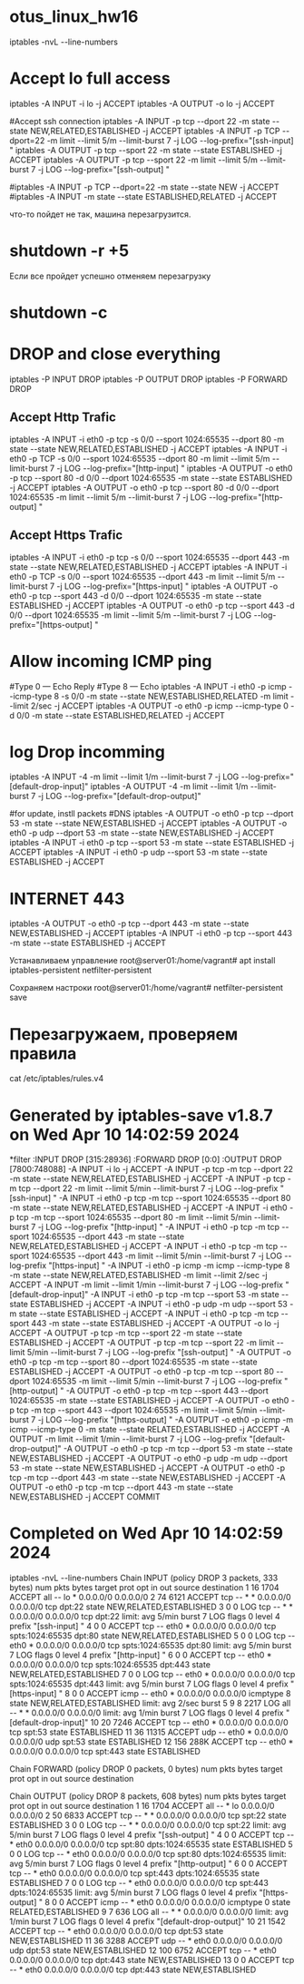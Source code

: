 # otus_linux_hw16
iptables -nvL --line-numbers

# Accept lo full access
iptables -A INPUT -i lo -j ACCEPT
iptables -A OUTPUT -o lo -j ACCEPT

#Accept ssh connection
iptables -A INPUT  -p tcp --dport 22 -m state --state NEW,RELATED,ESTABLISHED -j ACCEPT
iptables -A INPUT  -p TCP --dport=22  -m limit --limit 5/m --limit-burst 7 -j LOG --log-prefix="[ssh-input] "
iptables -A OUTPUT -p tcp --sport 22 -m state --state ESTABLISHED -j ACCEPT
iptables -A OUTPUT -p tcp --sport 22 -m limit --limit 5/m --limit-burst 7 -j LOG --log-prefix="[ssh-output] "

#iptables -A INPUT  -p TCP --dport=22 -m state --state NEW  -j ACCEPT
#iptables -A INPUT -m state --state ESTABLISHED,RELATED -j ACCEPT

что-то пойдет не так, машина перезагрузится.  
# shutdown -r +5
Если все пройдет успешно отменяем перезагрузку 
# shutdown -c

# DROP and close everything
iptables -P INPUT DROP
iptables -P OUTPUT DROP
iptables -P FORWARD DROP



## Accept Http Trafic
iptables -A INPUT -i eth0 -p tcp -s 0/0 --sport 1024:65535 --dport 80 -m state --state NEW,RELATED,ESTABLISHED -j ACCEPT
iptables -A INPUT -i eth0 -p TCP -s 0/0 --sport 1024:65535 --dport 80  -m limit --limit 5/m --limit-burst 7 -j LOG --log-prefix="[http-input] "
iptables -A OUTPUT -o eth0 -p tcp --sport 80 -d 0/0 --dport 1024:65535 -m state --state ESTABLISHED -j ACCEPT
iptables -A OUTPUT -o eth0 -p tcp --sport 80 -d 0/0 --dport 1024:65535 -m limit --limit 5/m --limit-burst 7 -j LOG --log-prefix="[http-output] "



## Accept Https Trafic
iptables -A INPUT -i eth0 -p tcp -s 0/0 --sport 1024:65535 --dport 443 -m state --state NEW,RELATED,ESTABLISHED -j ACCEPT
iptables -A INPUT -i eth0 -p TCP -s 0/0 --sport 1024:65535 --dport 443  -m limit --limit 5/m --limit-burst 7 -j LOG --log-prefix="[https-input] "
iptables -A OUTPUT -o eth0 -p tcp --sport 443 -d 0/0 --dport 1024:65535 -m state --state ESTABLISHED -j ACCEPT
iptables -A OUTPUT -o eth0 -p tcp --sport 443 -d 0/0 --dport 1024:65535 -m limit --limit 5/m --limit-burst 7 -j LOG --log-prefix="[https-output] "


# Allow incoming ICMP ping 
#Type 0 — Echo Reply
#Type 8 — Echo
iptables -A INPUT -i eth0 -p icmp --icmp-type 8 -s 0/0 -m state --state NEW,ESTABLISHED,RELATED -m limit --limit 2/sec  -j ACCEPT
iptables -A OUTPUT -o eth0  -p icmp --icmp-type 0 -d 0/0 -m state --state ESTABLISHED,RELATED -j ACCEPT


# log Drop incomming 
iptables -A INPUT -4 -m limit --limit 1/m --limit-burst 7 -j LOG --log-prefix="[default-drop-input]"
iptables -A OUTPUT -4 -m limit --limit 1/m --limit-burst 7 -j LOG --log-prefix="[default-drop-output]"

#for update, instll packets
#DNS
iptables -A OUTPUT -o eth0  -p tcp --dport 53 -m state --state NEW,ESTABLISHED -j ACCEPT
iptables -A OUTPUT -o eth0  -p udp --dport 53 -m state --state NEW,ESTABLISHED -j ACCEPT
iptables -A INPUT -i eth0 -p tcp --sport 53 -m state --state ESTABLISHED -j ACCEPT
iptables -A INPUT -i eth0 -p udp --sport 53 -m state --state ESTABLISHED -j ACCEPT

# INTERNET 443
iptables -A OUTPUT -o eth0  -p tcp --dport 443 -m state --state NEW,ESTABLISHED -j ACCEPT
iptables -A INPUT -i eth0 -p tcp --sport 443 -m state --state ESTABLISHED -j ACCEPT

Устанавливаем управление
root@server01:/home/vagrant# apt install iptables-persistent netfilter-persistent

Сохраняем настроки
root@server01:/home/vagrant# netfilter-persistent save


# Перезагружаем, проверяем правила
cat /etc/iptables/rules.v4
# Generated by iptables-save v1.8.7 on Wed Apr 10 14:02:59 2024
*filter
:INPUT DROP [315:28936]
:FORWARD DROP [0:0]
:OUTPUT DROP [7800:748088]
-A INPUT -i lo -j ACCEPT
-A INPUT -p tcp -m tcp --dport 22 -m state --state NEW,RELATED,ESTABLISHED -j ACCEPT
-A INPUT -p tcp -m tcp --dport 22 -m limit --limit 5/min --limit-burst 7 -j LOG --log-prefix "[ssh-input] "
-A INPUT -i eth0 -p tcp -m tcp --sport 1024:65535 --dport 80 -m state --state NEW,RELATED,ESTABLISHED -j ACCEPT
-A INPUT -i eth0 -p tcp -m tcp --sport 1024:65535 --dport 80 -m limit --limit 5/min --limit-burst 7 -j LOG --log-prefix "[http-input] "
-A INPUT -i eth0 -p tcp -m tcp --sport 1024:65535 --dport 443 -m state --state NEW,RELATED,ESTABLISHED -j ACCEPT
-A INPUT -i eth0 -p tcp -m tcp --sport 1024:65535 --dport 443 -m limit --limit 5/min --limit-burst 7 -j LOG --log-prefix "[https-input] "
-A INPUT -i eth0 -p icmp -m icmp --icmp-type 8 -m state --state NEW,RELATED,ESTABLISHED -m limit --limit 2/sec -j ACCEPT
-A INPUT -m limit --limit 1/min --limit-burst 7 -j LOG --log-prefix "[default-drop-input]"
-A INPUT -i eth0 -p tcp -m tcp --sport 53 -m state --state ESTABLISHED -j ACCEPT
-A INPUT -i eth0 -p udp -m udp --sport 53 -m state --state ESTABLISHED -j ACCEPT
-A INPUT -i eth0 -p tcp -m tcp --sport 443 -m state --state ESTABLISHED -j ACCEPT
-A OUTPUT -o lo -j ACCEPT
-A OUTPUT -p tcp -m tcp --sport 22 -m state --state ESTABLISHED -j ACCEPT
-A OUTPUT -p tcp -m tcp --sport 22 -m limit --limit 5/min --limit-burst 7 -j LOG --log-prefix "[ssh-output] "
-A OUTPUT -o eth0 -p tcp -m tcp --sport 80 --dport 1024:65535 -m state --state ESTABLISHED -j ACCEPT
-A OUTPUT -o eth0 -p tcp -m tcp --sport 80 --dport 1024:65535 -m limit --limit 5/min --limit-burst 7 -j LOG --log-prefix "[http-output] "
-A OUTPUT -o eth0 -p tcp -m tcp --sport 443 --dport 1024:65535 -m state --state ESTABLISHED -j ACCEPT
-A OUTPUT -o eth0 -p tcp -m tcp --sport 443 --dport 1024:65535 -m limit --limit 5/min --limit-burst 7 -j LOG --log-prefix "[https-output] "
-A OUTPUT -o eth0 -p icmp -m icmp --icmp-type 0 -m state --state RELATED,ESTABLISHED -j ACCEPT
-A OUTPUT -m limit --limit 1/min --limit-burst 7 -j LOG --log-prefix "[default-drop-output]"
-A OUTPUT -o eth0 -p tcp -m tcp --dport 53 -m state --state NEW,ESTABLISHED -j ACCEPT
-A OUTPUT -o eth0 -p udp -m udp --dport 53 -m state --state NEW,ESTABLISHED -j ACCEPT
-A OUTPUT -o eth0 -p tcp -m tcp --dport 443 -m state --state NEW,ESTABLISHED -j ACCEPT
-A OUTPUT -o eth0 -p tcp -m tcp --dport 443 -m state --state NEW,ESTABLISHED -j ACCEPT
COMMIT
# Completed on Wed Apr 10 14:02:59 2024



iptables -nvL --line-numbers
Chain INPUT (policy DROP 3 packets, 333 bytes)
num   pkts bytes target     prot opt in     out     source               destination
1       16  1704 ACCEPT     all  --  lo     *       0.0.0.0/0            0.0.0.0/0
2       74  6121 ACCEPT     tcp  --  *      *       0.0.0.0/0            0.0.0.0/0            tcp dpt:22 state NEW,RELATED,ESTABLISHED
3        0     0 LOG        tcp  --  *      *       0.0.0.0/0            0.0.0.0/0            tcp dpt:22 limit: avg 5/min burst 7 LOG flags 0 level 4 prefix "[ssh-input] "
4        0     0 ACCEPT     tcp  --  eth0   *       0.0.0.0/0            0.0.0.0/0            tcp spts:1024:65535 dpt:80 state NEW,RELATED,ESTABLISHED
5        0     0 LOG        tcp  --  eth0   *       0.0.0.0/0            0.0.0.0/0            tcp spts:1024:65535 dpt:80 limit: avg 5/min burst 7 LOG flags 0 level 4 prefix "[http-input] "
6        0     0 ACCEPT     tcp  --  eth0   *       0.0.0.0/0            0.0.0.0/0            tcp spts:1024:65535 dpt:443 state NEW,RELATED,ESTABLISHED
7        0     0 LOG        tcp  --  eth0   *       0.0.0.0/0            0.0.0.0/0            tcp spts:1024:65535 dpt:443 limit: avg 5/min burst 7 LOG flags 0 level 4 prefix "[https-input] "
8        0     0 ACCEPT     icmp --  eth0   *       0.0.0.0/0            0.0.0.0/0            icmptype 8 state NEW,RELATED,ESTABLISHED limit: avg 2/sec burst 5
9        8  2217 LOG        all  --  *      *       0.0.0.0/0            0.0.0.0/0            limit: avg 1/min burst 7 LOG flags 0 level 4 prefix "[default-drop-input]"
10      20  7246 ACCEPT     tcp  --  eth0   *       0.0.0.0/0            0.0.0.0/0            tcp spt:53 state ESTABLISHED
11      36 11315 ACCEPT     udp  --  eth0   *       0.0.0.0/0            0.0.0.0/0            udp spt:53 state ESTABLISHED
12     156  288K ACCEPT     tcp  --  eth0   *       0.0.0.0/0            0.0.0.0/0            tcp spt:443 state ESTABLISHED

Chain FORWARD (policy DROP 0 packets, 0 bytes)
num   pkts bytes target     prot opt in     out     source               destination

Chain OUTPUT (policy DROP 8 packets, 608 bytes)
num   pkts bytes target     prot opt in     out     source               destination
1       16  1704 ACCEPT     all  --  *      lo      0.0.0.0/0            0.0.0.0/0
2       50  6833 ACCEPT     tcp  --  *      *       0.0.0.0/0            0.0.0.0/0            tcp spt:22 state ESTABLISHED
3        0     0 LOG        tcp  --  *      *       0.0.0.0/0            0.0.0.0/0            tcp spt:22 limit: avg 5/min burst 7 LOG flags 0 level 4 prefix "[ssh-output] "
4        0     0 ACCEPT     tcp  --  *      eth0    0.0.0.0/0            0.0.0.0/0            tcp spt:80 dpts:1024:65535 state ESTABLISHED
5        0     0 LOG        tcp  --  *      eth0    0.0.0.0/0            0.0.0.0/0            tcp spt:80 dpts:1024:65535 limit: avg 5/min burst 7 LOG flags 0 level 4 prefix "[http-output] "
6        0     0 ACCEPT     tcp  --  *      eth0    0.0.0.0/0            0.0.0.0/0            tcp spt:443 dpts:1024:65535 state ESTABLISHED
7        0     0 LOG        tcp  --  *      eth0    0.0.0.0/0            0.0.0.0/0            tcp spt:443 dpts:1024:65535 limit: avg 5/min burst 7 LOG flags 0 level 4 prefix "[https-output] "
8        0     0 ACCEPT     icmp --  *      eth0    0.0.0.0/0            0.0.0.0/0            icmptype 0 state RELATED,ESTABLISHED
9        7   636 LOG        all  --  *      *       0.0.0.0/0            0.0.0.0/0            limit: avg 1/min burst 7 LOG flags 0 level 4 prefix "[default-drop-output]"
10      21  1542 ACCEPT     tcp  --  *      eth0    0.0.0.0/0            0.0.0.0/0            tcp dpt:53 state NEW,ESTABLISHED
11      36  3288 ACCEPT     udp  --  *      eth0    0.0.0.0/0            0.0.0.0/0            udp dpt:53 state NEW,ESTABLISHED
12     100  6752 ACCEPT     tcp  --  *      eth0    0.0.0.0/0            0.0.0.0/0            tcp dpt:443 state NEW,ESTABLISHED
13       0     0 ACCEPT     tcp  --  *      eth0    0.0.0.0/0            0.0.0.0/0            tcp dpt:443 state NEW,ESTABLISHED
